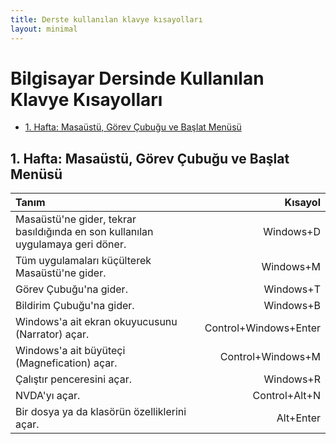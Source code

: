 ```yaml
---
title: Derste kullanılan klavye kısayolları
layout: minimal
---
```



<h1>Bilgisayar Dersinde Kullanılan Klavye Kısayolları</h1>
<div class="toc">
<ul>
<li><a href="#1-hafta-masaustu-gorev-cubugu-ve-baslat-menusu">1. Hafta: Masaüstü, Görev Çubuğu ve Başlat Menüsü</a></li>
</ul>
</div>
<h2 id="1-hafta-masaustu-gorev-cubugu-ve-baslat-menusu">1. Hafta: <strong>Masaüstü, Görev Çubuğu ve Başlat Menüsü</strong></h2>
<table>
<thead>
<tr>
<th style="text-align: left;">Tanım</th>
<th style="text-align: right;">Kısayol</th>
</tr>
</thead>
<tbody>
<tr>
<td style="text-align: left;">Masaüstü'ne gider, tekrar basıldığında en son kullanılan uygulamaya geri döner.</td>
<td style="text-align: right;">Windows+D</td>
</tr>
<tr>
<td style="text-align: left;">Tüm uygulamaları küçülterek Masaüstü'ne gider.</td>
<td style="text-align: right;">Windows+M</td>
</tr>
<tr>
<td style="text-align: left;">Görev Çubuğu'na gider.</td>
<td style="text-align: right;">Windows+T</td>
</tr>
<tr>
<td style="text-align: left;">Bildirim Çubuğu'na gider.</td>
<td style="text-align: right;">Windows+B</td>
</tr>
<tr>
<td style="text-align: left;">Windows'a ait ekran okuyucusunu (Narrator) açar.</td>
<td style="text-align: right;">Control+Windows+Enter</td>
</tr>
<tr>
<td style="text-align: left;">Windows'a ait büyüteçi (Magnefication) açar.</td>
<td style="text-align: right;">Control+Windows+M</td>
</tr>
<tr>
<td style="text-align: left;">Çalıştır penceresini açar.</td>
<td style="text-align: right;">Windows+R</td>
</tr>
<tr>
<td style="text-align: left;">NVDA'yı açar.</td>
<td style="text-align: right;">Control+Alt+N</td>
</tr>
<tr>
<td style="text-align: left;">Bir dosya ya da klasörün özelliklerini açar.</td>
<td style="text-align: right;">Alt+Enter</td>
</tr>
</tbody>
</table>
